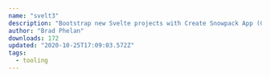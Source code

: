 ```yaml
---
name: "svelt3"
description: "Bootstrap new Svelte projects with Create Snowpack App (CSA)."
author: "Brad Phelan"
downloads: 172
updated: "2020-10-25T17:09:03.572Z"
tags: 
  - tooling
---
```

